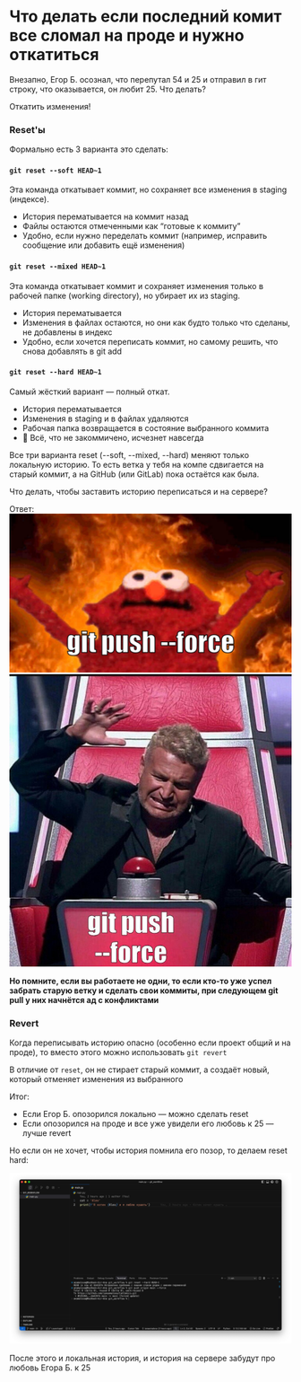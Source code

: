 # Что делать если последний комит все сломал на проде и нужно откатиться

Внезапно, Егор Б. осознал, что перепутал 54 и 25 и отправил в гит строку, что оказывается, он любит 25. Что делать?

Откатить изменения!

### Reset'ы

Формально есть 3 варианта это сделать:

#### `git reset --soft HEAD~1`

Эта команда откатывает коммит, но сохраняет все изменения в staging (индексе).

- История перематывается на коммит назад
- Файлы остаются отмеченными как “готовые к коммиту”
- Удобно, если нужно переделать коммит (например, исправить сообщение или добавить ещё изменения)

#### `git reset --mixed HEAD~1`

Эта команда откатывает коммит и сохраняет изменения только в рабочей папке (working directory), но убирает их из staging.

- История перематывается
- Изменения в файлах остаются, но они как будто только что сделаны, не добавлены в индекс
- Удобно, если хочется переписать коммит, но самому решить, что снова добавлять в git add

#### `git reset --hard HEAD~1`

Самый жёсткий вариант — полный откат.

- История перематывается
- Изменения в staging и в файлах удаляются
- Рабочая папка возвращается в состояние выбранного коммита
- 🛑 Всё, что не закоммичено, исчезнет навсегда

Все три варианта reset (--soft, --mixed, --hard) меняют только локальную историю. То есть ветка у тебя на компе сдвигается на старый коммит, а на GitHub (или GitLab) пока остаётся как была.

Что делать, чтобы заставить историю переписаться и на сервере?

Ответ:
![Force](../images/force.webp)
![Force](../images/force2.jpeg)

**Но помните, если вы работаете не одни, то если кто-то уже успел забрать старую ветку и сделать свои коммиты, при следующем git pull у них начнётся ад с конфликтами**

### Revert

Когда переписывать историю опасно (особенно если проект общий и на проде), то вместо этого можно использовать `git revert`

В отличие от `reset`, он не стирает старый коммит, а создаёт новый, который отменяет изменения из выбранного

Итог:

- Если Егор Б. опозорился локально — можно сделать reset
- Если опозорился на проде и все уже увидели его любовь к 25 — лучше revert

Но если он не хочет, чтобы история помнила его позор, то делаем reset hard:

![Force](../images/force3.jpg)

После этого и локальная история, и история на сервере забудут про любовь Егора Б. к 25
